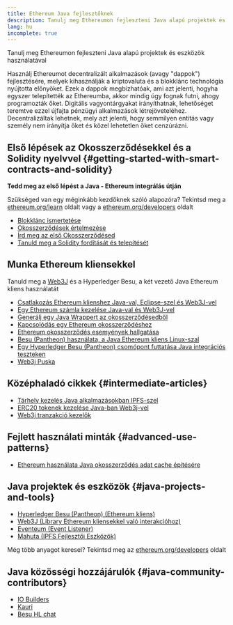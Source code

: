 ```yaml
---
title: Ethereum Java fejlesztőknek
description: Tanulj meg Ethereumon fejleszteni Java alapú projektek és eszközök használatával
lang: hu
incomplete: true
---
```


<div class="featured">Tanulj meg Ethereumon fejleszteni Java alapú projektek és eszközök használatával</div>

Használj Ethereumot decentralizált alkalmazások (avagy "dappok") fejlesztésére, melyek kihasználják a kriptovaluta és a blokklánc technológia nyújtotta előnyöket. Ezek a dappok megbízhatóak, ami azt jelenti, hogyha egyszer telepítették az Ethereumba, akkor mindig úgy fognak futni, ahogy programozták őket. Digitális vagyontárgyakat irányíthatnak, lehetőséget teremtve ezzel újfajta pénzügyi alkalmazások létrejöveteléhez. Decentralizáltak lehetnek, mely azt jelenti, hogy semmilyen entitás vagy személy nem irányítja őket és közel lehetetlen őket cenzúrázni.

## Első lépések az Okosszerződésekkel és a Solidity nyelvvel {#getting-started-with-smart-contracts-and-solidity}

**Tedd meg az első lépést a Java - Ethereum integrálás útján**

Szükséged van egy méginkább kezdőknek szóló alapozóra? Tekintsd meg a [ethereum.org/learn](/learn/) oldalt vagy a [ethereum.org/developers](/developers/) oldalt

- [Blokklánc ismertetése](https://kauri.io/article/d55684513211466da7f8cc03987607d5/blockchain-explained)
- [Okosszerződések értelmezése](https://kauri.io/article/e4f66c6079e74a4a9b532148d3158188/ethereum-101-part-5-the-smart-contract)
- [Írd meg az első Okosszerződésed](https://kauri.io/article/124b7db1d0cf4f47b414f8b13c9d66e2/remix-ide-your-first-smart-contract)
- [Tanuld meg a Solidity fordítását és telepítését](https://kauri.io/article/973c5f54c4434bb1b0160cff8c695369/understanding-smart-contract-compilation-and-deployment)

## Munka Ethereum kliensekkel

Tanuld meg a [Web3J](https://github.com/web3j/web3j) és a Hyperledger Besu, a két vezető Java Ethereum kliens használatát

- [Csatlakozás Ethereum klienshez Java-val, Eclipse-szel és Web3J-vel](https://kauri.io/article/b9eb647c47a546bc95693acc0be72546/connecting-to-an-ethereum-client-with-java-eclipse-and-web3j)
- [Egy Ethereum számla kezelése Java-val és Web3J-vel](https://kauri.io/article/925d923e12c543da9a0a3e617be963b4/manage-an-ethereum-account-with-java-and-web3j)
- [Generálj egy Java Wrappert az okosszerződésedből](https://kauri.io/article/84475132317d4d6a84a2c42eb9348e4b/generate-a-java-wrapper-from-your-smart-contract)
- [Kapcsolódás egy Ethereum okosszerződéshez](https://kauri.io/article/14dc434d11ef4ee18bf7d57f079e246e/interacting-with-an-ethereum-smart-contract-in-java)
- [Ethereum okosszerződés esemyények hallgatása](https://kauri.io/article/760f495423db42f988d17b8c145b0874/listening-for-ethereum-smart-contract-events-in-java)
- [Besu (Pantheon) használata, a Java Ethereum kliens Linux-szal](https://kauri.io/article/276dd27f1458443295eea58403fd6965/using-pantheon-the-java-ethereum-client-with-linux)
- [Egy Hyperledger Besu (Pantheon) csomópont futtatása Java integrációs teszteken](https://kauri.io/article/7dc3ecc391e54f7b8cbf4e5fa0caf780/running-a-pantheon-node-in-java-integration-tests)
- [Web3j Puska](<https://kauri.io/web3j-cheat-sheet-(java-ethereum)/5dfa1ea941ac3d0001ce1d90/c>)

## Középhaladó cikkek {#intermediate-articles}

- [Tárhely kezelés Java alkalmazásokban IPFS-szel](https://kauri.io/article/3e8494f4f56f48c4bb77f1f925c6d926/managing-storage-in-a-java-application-with-ipfs)
- [ERC20 tokenek kezelése Java-ban Web3j-vel](https://kauri.io/article/d13e911bbf624108b1d5718175a5e0a0/manage-erc20-tokens-in-java-with-web3j)
- [Web3j tranzakció kezelők](https://kauri.io/article/4cb780bb4d0846438d11885a25b6d7e7/web3j-transaction-managers)

## Fejlett használati minták {#advanced-use-patterns}

- [Ethereum használata Java okosszerződés adat cache építésére](https://kauri.io/article/fe81ee9612eb4e5a9ab72790ef24283d/using-eventeum-to-build-a-java-smart-contract-data-cache)

## Java projektek és eszközök {#java-projects-and-tools}

- [Hyperledger Besu (Pantheon) (Ethereum kliens)](https://docs.pantheon.pegasys.tech/en/stable/)
- [Web3J (Library Ethereum kliensekkel való interakcióhoz)](https://github.com/web3j/web3j)
- [Eventeum (Event Listener)](https://github.com/ConsenSys/eventeum)
- [Mahuta (IPFS Fejlesztői Eszközök)](https://github.com/ConsenSys/mahuta)

Még több anyagot keresel? Tekintsd meg az [ethereum.org/developers](/developers/) oldalt

## Java közösségi hozzájárulók {#java-community-contributors}

- [IO Builders](https://io.builders)
- [Kauri](https://kauri.io)
- [Besu HL chat](https://chat.hyperledger.org/channel/besu)
